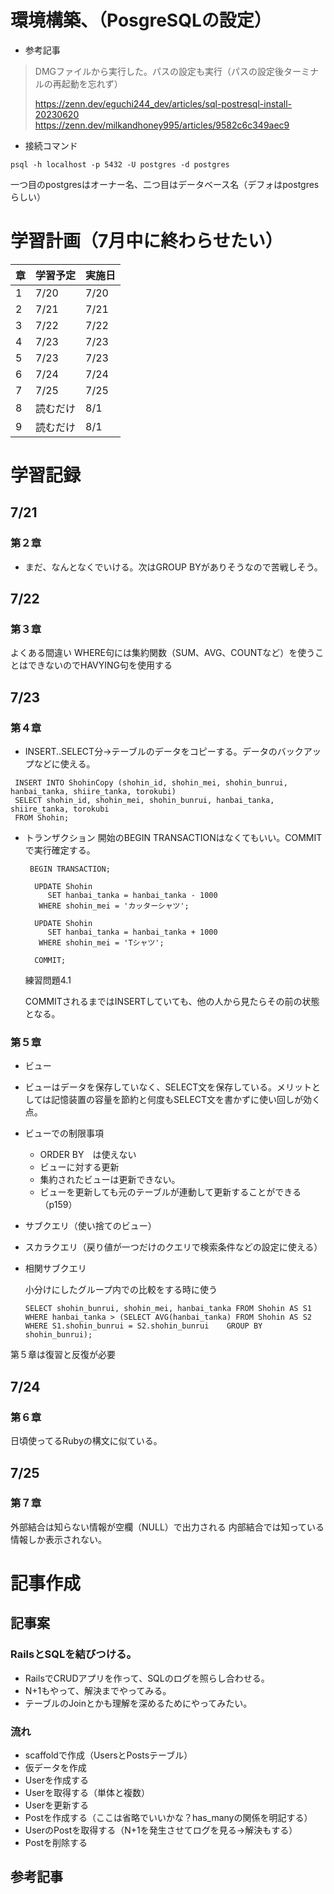 # 環境構築、（PosgreSQLの設定）
- 参考記事
> DMGファイルから実行した。パスの設定も実行（パスの設定後ターミナルの再起動を忘れず）
> 
> https://zenn.dev/eguchi244_dev/articles/sql-postresql-install-20230620
> https://zenn.dev/milkandhoney995/articles/9582c6c349aec9

- 接続コマンド

`psql -h localhost -p 5432 -U postgres -d postgres`

一つ目のpostgresはオーナー名、二つ目はデータベース名（デフォはpostgresらしい）

# 学習計画（7月中に終わらせたい）
| 章 | 学習予定 | 実施日 |
|---------|---------|---------|
|  1   | 7/20    | 7/20    |
|  2   | 7/21    |  7/21   |
|  3   | 7/22    | 7/22    |
|  4   | 7/23    | 7/23    |
|  5   | 7/23    | 7/23   |
|  6   | 7/24    | 7/24    |
|  7   | 7/25    |  7/25   |
|  8   | 読むだけ    | 8/1    |
|  9   | 読むだけ    | 8/1    |


# 学習記録
## 7/21
### 第２章
- まだ、なんとなくでいける。次はGROUP BYがありそうなので苦戦しそう。
## 7/22
### 第３章
よくある間違い
 WHERE句には集約関数（SUM、AVG、COUNTなど）を使うことはできないのでHAVYING句を使用する
## 7/23
### 第４章
- INSERT..SELECT分→テーブルのデータをコピーする。データのバックアップなどに使える。
 ```
  INSERT INTO ShohinCopy (shohin_id, shohin_mei, shohin_bunrui, hanbai_tanka, shiire_tanka, torokubi)
  SELECT shohin_id, shohin_mei, shohin_bunrui, hanbai_tanka, shiire_tanka, torokubi
  FROM Shohin;
 ```
- トランザクション
  開始のBEGIN TRANSACTIONはなくてもいい。COMMITで実行確定する。
  ```
   BEGIN TRANSACTION;

    UPDATE Shohin
       SET hanbai_tanka = hanbai_tanka - 1000
     WHERE shohin_mei = 'カッターシャツ';

    UPDATE Shohin
       SET hanbai_tanka = hanbai_tanka + 1000
     WHERE shohin_mei = 'Tシャツ';

    COMMIT;
  ```

  練習問題4.1

  COMMITされるまではINSERTしていても、他の人から見たらその前の状態となる。

  
### 第５章
- ビュー
 - ビューはデータを保存していなく、SELECT文を保存している。メリットとしては記憶装置の容量を節約と何度もSELECT文を書かずに使い回しが効く点。
 - ビューでの制限事項
   - ORDER BY　は使えない
   - ビューに対する更新
    - 集約されたビューは更新できない。  
    - ビューを更新しても元のテーブルが連動して更新することができる（p159）
- サブクエリ（使い捨てのビュー）
- スカラクエリ（戻り値が一つだけのクエリで検索条件などの設定に使える）
- 相関サブクエリ

  小分けにしたグループ内での比較をする時に使う
  ```
  SELECT shohin_bunrui, shohin_mei, hanbai_tanka FROM Shohin AS S1 WHERE hanbai_tanka > (SELECT AVG(hanbai_tanka) FROM Shohin AS S2 WHERE S1.shohin_bunrui = S2.shohin_bunrui    GROUP BY shohin_bunrui);
  ```
第５章は復習と反復が必要

## 7/24
### 第６章
日頃使ってるRubyの構文に似ている。

## 7/25
### 第７章
外部結合は知らない情報が空欄（NULL）で出力される
内部結合では知っている情報しか表示されない。


# 記事作成
## 記事案
### RailsとSQLを結びつける。
- RailsでCRUDアプリを作って、SQLのログを照らし合わせる。
- N+1もやって、解決までやってみる。
- テーブルのJoinとかも理解を深めるためにやってみたい。
### 流れ
- scaffoldで作成（UsersとPostsテーブル）
- 仮データを作成
- Userを作成する
- Userを取得する（単体と複数）
- Userを更新する
- Postを作成する（ここは省略でいいかな？has_manyの関係を明記する）
- UserのPostを取得する（N+1を発生させてログを見る→解決もする）
- Postを削除する

## 参考記事






